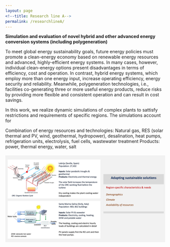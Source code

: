 ```yaml
---
layout: page
<!--title: Research line A-->
permalink: /researchlineA/ 
---
```


**Simulation and evaluation of novel hybrid and other advanced energy conversion systems (including polygeneration)**

To meet global energy sustainability goals, future energy policies must promote a clean-energy economy based on renewable energy resources and advanced, highly-efficient energy systems. In many cases, however, individual clean-energy options present disadvantages in terms of efficiency, cost and operation. In contrast, hybrid energy systems, which employ more than one energy input, increase operating efficiency, energy security and reliability. Meanwhile, polygeneration technologies, i.e., facilities co-generating three or more useful energy products, reduce risks by providing more flexible and consistent operation and can result in cost savings. 

In this work, we realize dynamic simulations of complex plants to sattisfy restrictions and requirements of specific regions. The simulations account for 

Combination of energy resources and technologies: Natural gas, RES (solar thermal and PV, wind, geothermal, hydropower), desalination, heat pumps, refrigeration units, electrolysis, fuel cells, wastewater treatment
Products: power, thermal energy, water, salt

<img src="/files/figs/RLA.png" alt="Fontina Petrakopoulou" width="600px" style="float: left;margin-right: 20px;margin-top: 5px;margin-bottom: 5px">
